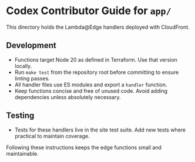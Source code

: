 # Codex Contributor Guide for `app/`

This directory holds the Lambda@Edge handlers deployed with CloudFront.

## Development

- Functions target Node 20 as defined in Terraform. Use that version locally.
- Run `make test` from the repository root before committing to ensure linting passes.
- All handler files use ES modules and export a `handler` function.
- Keep functions concise and free of unused code. Avoid adding dependencies unless absolutely necessary.

## Testing

- Tests for these handlers live in the site test suite. Add new tests where practical to maintain coverage.

Following these instructions keeps the edge functions small and maintainable.
